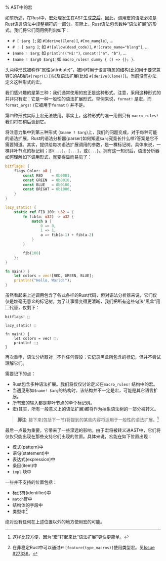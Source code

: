 % AST中的宏

如前所述，在Rust中，宏处理发生在AST生成**之后**。因此，调用宏的语法必须是Rust语言语法中规整相符的一部分。实际上，Rust语法包含数种“语法扩展”的形式。我们将它们同用例列出如下：

* `# [ $arg ]`; 如 `#[derive(Clone)]`, `#[no_mangle]`, …
* `# ! [ $arg ]`; 如 `#![allow(dead_code)]`, `#![crate_name="blang"]`, …
* `$name ! $arg`; 如 `println!("Hi!")`, `concat!("a", "b")`, …
* `$name ! $arg0 $arg1`; 如 `macro_rules! dummy { () => {}; }`.

头两种形式被称作“属性(attribute)”，被同时用于语言特属的结构(比如用于要求兼容C的ABI的`#[repr(C)]`)以及语法扩展(比如 `#[derive(Clone)]`)。当前没有办法定义这种形式的宏。

我们感兴趣的是第三种：我们通常使用的宏正是这种形式。注意，采用这种形式的并非只有宏：它是一种一般性的语法扩展形式。举例来说，`format!` 是宏，而`format_args!` (它被用于`format!`) 并不是。

第四种形式实际上宏无法使用。事实上，这种形式的唯一用例只有 `macro_rules!` 我们将在稍后谈到它。

将注意力集中到第三种形式 (`$name ! $arg`)上，我们的问题变成，对于每种可能的语法扩展，Rust的语法分析器(parser)如何知道`$arg`究竟长什么样?答案是它不需要知道。其实，提供给每次语法扩展调用的参数，是一棵标记树。具体来说，一棵非叶节点的标记树；即`(...)`，`[...]`，或`{...}`。拥有这一知识后，语法分析器如何理解如下调用形式，就变得显而易见了：

```rust
bitflags! {
    flags Color: u8 {
        const RED    = 0b0001,
        const GREEN  = 0b0010,
        const BLUE   = 0b0100,
        const BRIGHT = 0b1000,
    }
}

lazy_static! {
    static ref FIB_100: u32 = {
        fn fib(a: u32) -> u32 {
            match a {
                0 => 0,
                1 => 1,
                a => fib(a-1) + fib(a-2)
            }
        }

        fib(100)
    };
}

fn main() {
    let colors = vec![RED, GREEN, BLUE];
    println!("Hello, World!");
}
```

虽然看起来上述调用包含了各式各样的Rust代码，但对语法分析器来说，它们仅仅是堆毫无意义的标记树。为了让事情变得更清晰，我们把所有这些句法“黑盒”用⬚代替，仅剩下：

```ignore
bitflags! ⬚

lazy_static! ⬚

fn main() {
    let colors = vec! ⬚;
    println! ⬚;
}
```

再次重申，语法分析器对⬚不作任何假设；它记录黑盒所包含的标记，但并不尝试理解它们。

需要记下的点：

* Rust包含多种语法扩展。我们将仅仅讨论定义在`macro_rules!` 结构中的宏。
* 当遇见形如`$name! $arg`的结构时，该结构并不一定是宏，可能是其它语言扩展。
* 所有宏的输入都是非叶节点的单个标记树。
* 宏(其实，所有一般意义上的语法扩展)都将作为抽象语法树的一部分被转义。

> **脚注**: 接下来(包括下一节)将提到的某些内容将适用于一般性的语法扩展。[^作者很懒]

[^作者很懒]: 这样比较方便，因为“宏”打起来比“语法扩展”更快更简单。

最后一点最为重要，它带来了一些深远的影响。由于宏将被转义进AST中，它们将仅仅只能出现在那些支持它们出现的位置。具体来说，宏能在如下位置出现：

* 模式(pattern)中
* 语句(statement)中
* 表达式(expression)中
* 条目(item)中
* `impl` 块中

一些并不支持的位置包括：

* 标识符(identifier)中
* `match`臂中
* 结构体的字段中
* 类型中[^类型宏]

[^类型宏]: 在非稳定Rust中可以通过`#![feature(type_macros)]`使用类型宏。见[Issue #27336](https://github.com/rust-lang/rust/issues/27336)。

绝对没有任何在上述位置以外的地方使用宏的可能。

